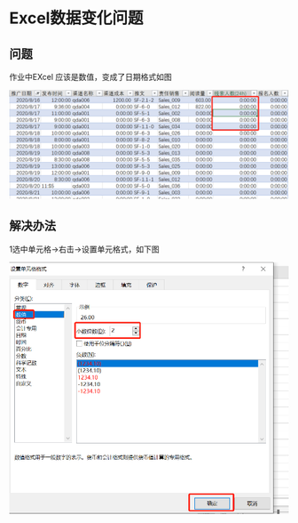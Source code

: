 # Excel数据变化问题

## 问题

作业中EXcel 应该是数值，变成了日期格式如图

![y5](../image/y5.png)

## 解决办法

1选中单元格->右击->设置单元格式，如下图

![y4](../image/y4.png)              